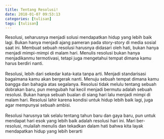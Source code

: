 ```yaml
---
title: Tentang Resolusi!
date: 2018-01-07 09:53:13
categories: [tulisan]
tags: [tulisan]
---
```


Resolusi, seharusnya menjadi solusi mendapatkan hidup yang lebih baik lagi. Bukan hanya menjadi ajang pameran pada story-story di media sosial saat ini.
Membuat sebuah resolusi harusnya didasari oleh hati, bukan hanya menjadi mimpi-mimpi di malam hari.
Menulis resolusi bukan hanya menjadikanmu termotivasi, tetapi juga mengetahui tempat dimana kamu harus berdiri nanti.
<br/>
<br/>
Resolusi, lebih dari sekedar kata-kata tanpa arti. Menjadi standarisasi bagaimana kamu akan bergerak nanti.
Menuju sebuah tempat dimana kamu bangga dan bahagia atas segalanya.
Resolusi tidak melulu tentang sebuah dobrakan baru, pun mengubah hal kecil menjadi bermutu adalah sebuah resolusi.
Bukan hanya sebuah bualan di siang hari lalu menjadi mimpi di malam hari. Resolusi lahir karena kondisi untuk hidup lebih baik lagi, juga agar mempunyai sebuah ambisi.
<br/>
<br/>
Resolusi harusnya tak selalu tentang tahun baru dan gaya baru, pun untuk mendapat hari esok yang lebih baik  adalah resolusi hari ini.
Mari ber-resolusi, mulailah menulis dan tekadkan dalam hati bahwa kita layak mendapatkan hidup yang lebih berarti